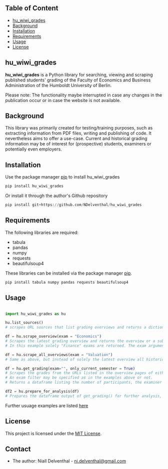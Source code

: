 

<!-- TOC -->
## Table of Content
- [hu_wiwi_grades](#hu_wiwi_grades) 
- [Background](#background)
- [Installation](#installation)
- [Requirements](#requirements)
- [Usage](#usage)
- [License](#license)
<!-- /TOC -->

## hu_wiwi_grades
**hu_wiwi_grades** is a Python library for searching, viewing and scraping published students' grading of the Faculty of Economics and Business Administration of the Humboldt University of Berlin.

Please note: The functionality maybe interrupted in case any changes in the publication occur or in case the website is not available.  

## Background

This library was primarily created for testing/training purposes, such as extracting information from PDF files, writing and publishing of code. It nevertheless aims to offer a use-case. Current and historical grading information may be of interest for (prospective) students, examiners or potentially even employers.   

## Installation

Use the package manager [pip](https://pip.pypa.io/en/stable/) to install hu_wiwi_grades

```python
pip install hu_wiwi_grades
```
Or install it through the author's Github repository 

```python
pip install git+https://github.com/NDelventhal/hu_wiwi_grades
```

## Requirements 

The following libraries are required: 
- tabula
- pandas
- numpy
- requests 
- beautifulsoup4

These libraries can be installed via the package manager [pip](https://pip.pypa.io/en/stable/).

```python
pip install tabula numpy pandas requests beautifulsoup4
```

## Usage

```python

import hu_wiwi_grades as hu

hu.list_sources() 
# scrapes URL sources that list grading overviews and returns a dictionary containing the semesters as keys and the URLs as values. 

df = hu.scrape_overview(exam = "Economics") 
# Scrapes the latest grading overview and returns the overview or a subset based on the entered exam specification.
# In this example solely "Finance" exams are returned. The exam arguments defaults to "" (no filtering).  

df = hu.scrape_all_overviews(exam = "Valuation") 
# Same as above, but instead of solely the latest overview all historical overviews are pulled. Typically, a few semesters are available.

df = hu.get_grading(exam="", only_current_semester = True) 
# Scrapes the grades from the URLs listed in the overview pages of either only the latest semester (only_current_semester = True) or all (only_current_semester = False). 
# An exam filter may be specified as in the examples above or not.
# Returns a dataframe listing the number of participants, the examiner and all grades as variables. 

df2 = hu.prepare_for_analysis(df) 
# Prepares the dataframe output of get_grading() for further analysis, such as visualisations, descriptive statistics or regression analysis.

```

Further usuage examples are listed [here](https://github.com/NDelventhal/hu_wiwi_grades/blob/main/documentation/usage_examples.ipynb)

## License

This project is licensed under the [MIT License](https://github.com/NDelventhal/hu_wiwi_grades/blob/main/LICENSE).

## Contact

- The author: Niall Delventhal - ni.delventhal@gmail.com

